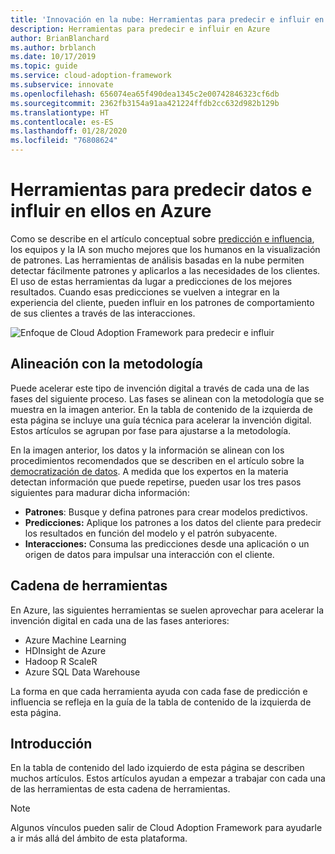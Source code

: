 ```yaml
---
title: 'Innovación en la nube: Herramientas para predecir e influir en Azure'
description: Herramientas para predecir e influir en Azure
author: BrianBlanchard
ms.author: brblanch
ms.date: 10/17/2019
ms.topic: guide
ms.service: cloud-adoption-framework
ms.subservice: innovate
ms.openlocfilehash: 656074ea65f490dea1345c2e00742846323cf6db
ms.sourcegitcommit: 2362fb3154a91aa421224ffdb2cc632d982b129b
ms.translationtype: HT
ms.contentlocale: es-ES
ms.lasthandoff: 01/28/2020
ms.locfileid: "76808624"
---
```

# <a name="tools-to-predict-and-influence-data-in-azure"></a>Herramientas para predecir datos e influir en ellos en Azure

Como se describe en el artículo conceptual sobre [predicción e influencia](../considerations/predict.md), los equipos y la IA son mucho mejores que los humanos en la visualización de patrones. Las herramientas de análisis basadas en la nube permiten detectar fácilmente patrones y aplicarlos a las necesidades de los clientes. El uso de estas herramientas da lugar a predicciones de los mejores resultados. Cuando esas predicciones se vuelven a integrar en la experiencia del cliente, pueden influir en los patrones de comportamiento de sus clientes a través de las interacciones.

![Enfoque de Cloud Adoption Framework para predecir e influir](../../_images/innovate/predict-and-influence.png)

## <a name="alignment-to-the-methodology"></a>Alineación con la metodología

Puede acelerar este tipo de invención digital a través de cada una de las fases del siguiente proceso. Las fases se alinean con la metodología que se muestra en la imagen anterior. En la tabla de contenido de la izquierda de esta página se incluye una guía técnica para acelerar la invención digital. Estos artículos se agrupan por fase para ajustarse a la metodología.

En la imagen anterior, los datos y la información se alinean con los procedimientos recomendados que se describen en el artículo sobre la [democratización de datos](./data.md). A medida que los expertos en la materia detectan información que puede repetirse, pueden usar los tres pasos siguientes para madurar dicha información:

- **Patrones**: Busque y defina patrones para crear modelos predictivos.
- **Predicciones:** Aplique los patrones a los datos del cliente para predecir los resultados en función del modelo y el patrón subyacente.
- **Interacciones:** Consuma las predicciones desde una aplicación o un origen de datos para impulsar una interacción con el cliente.

## <a name="toolchain"></a>Cadena de herramientas

En Azure, las siguientes herramientas se suelen aprovechar para acelerar la invención digital en cada una de las fases anteriores:

- Azure Machine Learning
- HDInsight de Azure
- Hadoop R ScaleR
- Azure SQL Data Warehouse

La forma en que cada herramienta ayuda con cada fase de predicción e influencia se refleja en la guía de la tabla de contenido de la izquierda de esta página.

## <a name="get-started"></a>Introducción

En la tabla de contenido del lado izquierdo de esta página se describen muchos artículos. Estos artículos ayudan a empezar a trabajar con cada una de las herramientas de esta cadena de herramientas.

> [!NOTE]
> Algunos vínculos pueden salir de Cloud Adoption Framework para ayudarle a ir más allá del ámbito de esta plataforma.
